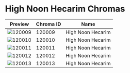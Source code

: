 # High Noon Hecarim Chromas

| Preview | Chroma ID | Name |
|---------|-----------|------|
| ![120009](https://raw.communitydragon.org/latest/plugins/rcp-be-lol-game-data/global/default/v1/champion-chroma-images/120/120009.png) | 120009 | High Noon Hecarim |
| ![120010](https://raw.communitydragon.org/latest/plugins/rcp-be-lol-game-data/global/default/v1/champion-chroma-images/120/120010.png) | 120010 | High Noon Hecarim |
| ![120011](https://raw.communitydragon.org/latest/plugins/rcp-be-lol-game-data/global/default/v1/champion-chroma-images/120/120011.png) | 120011 | High Noon Hecarim |
| ![120012](https://raw.communitydragon.org/latest/plugins/rcp-be-lol-game-data/global/default/v1/champion-chroma-images/120/120012.png) | 120012 | High Noon Hecarim |
| ![120013](https://raw.communitydragon.org/latest/plugins/rcp-be-lol-game-data/global/default/v1/champion-chroma-images/120/120013.png) | 120013 | High Noon Hecarim |